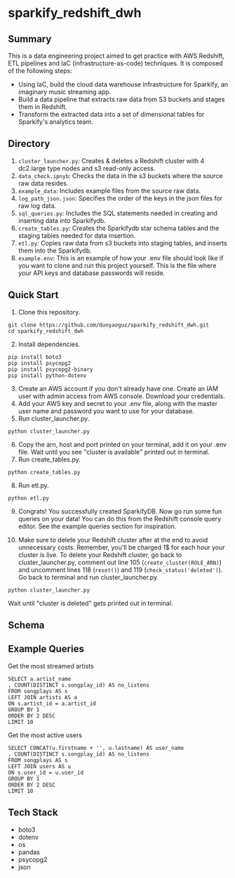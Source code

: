 # sparkify_redshift_dwh

## Summary

This is a data engineering project aimed to get practice with AWS Redshift, ETL pipelines and IaC (infrastructure-as-code) techniques. It is composed of the following steps:

* Using IaC, build the cloud data warehouse infrastructure for Sparkify, an imaginary music streaming app. 
* Build a data pipeline that extracts raw data from S3 buckets and stages them in Redshift.
* Transform the extracted data into a set of dimensional tables for Sparkify's analytics team.

## Directory

1. `cluster_launcher.py`: Creates & deletes a Redshift cluster with 4 dc2.large type nodes and s3 read-only access.
2. `data_check.ipnyb`: Checks the data in the s3 buckets where the source raw data resides. 
3. `example_data`: Includes example files from the source raw data.
4. `log_path_json.json`: Specifies the order of the keys in the json files for raw log data.
5. `sql_queries.py`: Includes the SQL statements needed in creating and inserting data into Sparkifydb. 
6. `create_tables.py`: Creates the Sparkifydb star schema tables and the staging tables needed for data insertion.
7. `etl.py`: Copies raw data from s3 buckets into staging tables, and inserts them into the Sparkifydb.
8. `example.env`: This is an example of how your .env file should look like if you want to clone and run this project yourself. This is the file where your API keys and database passwords will reside. 

## Quick Start

1. Clone this repository.

``` 
git clone https://github.com/dunyaoguz/sparkify_redshift_dwh.git
cd sparkify_redshift_dwh
```

2. Install dependencies.

```
pip install boto3
pip install psycopg2
pip install psycopg2-binary
pip install python-dotenv
```

3. Create an AWS account if you don't already have one. Create an IAM user with admin access from AWS console. Download your credentials.
4. Add your AWS key and secret to your .env file, along with the master user name and password you want to use for your database.
5. Run cluster_launcher.py. 

```
python cluster_launcher.py
```

6. Copy the arn, host and port printed on your terminal, add it on your .env file. Wait until you see "cluster is available" printed out in terminal.
7. Run create_tables.py.

```
python create_tables.py
```

8. Run etl.py.

```
python etl.py
```

9. Congrats! You successfully created SparkifyDB. Now go run some fun queries on your data! You can do this from the Redshift console query editor. See the example queries section for inspiration.

10. Make sure to delete your Redshift cluster after at the end to avoid unnecessary costs. Remember, you'll be charged 1$ for each hour your cluster is live. To delete your Redshift cluster, go back to cluster_launcher.py, comment out line 105 (`create_cluster(ROLE_ARN)`) and uncomment lines 118 (`reset()`) and 119 (`check_status('deleted')`). Go back to terminal and run cluster_launcher.py. 

```
python cluster_launcher.py
```

Wait until "cluster is deleted" gets printed out in terminal.

## Schema



## Example Queries

Get the most streamed artists 

```
SELECT a.artist_name
, COUNT(DISTINCT s.songplay_id) AS no_listens
FROM songplays AS s
LEFT JOIN artists AS a
ON s.artist_id = a.artist_id
GROUP BY 1
ORDER BY 2 DESC
LIMIT 10
```

Get the most active users

```
SELECT CONCAT(u.firstname + '', u.lastname) AS user_name
, COUNT(DISTINCT s.songplay_id) AS no_listens
FROM songplays AS s
LEFT JOIN users AS u
ON s.user_id = u.user_id
GROUP BY 1
ORDER BY 2 DESC
LIMIT 10
```

## Tech Stack
* boto3
* dotenv
* os
* pandas
* psycopg2
* json
